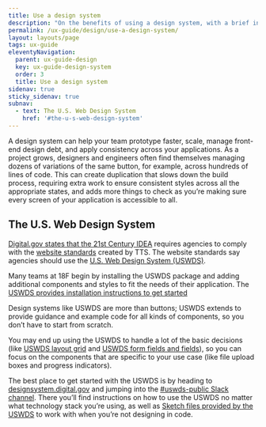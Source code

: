 ```yaml
---
title: Use a design system
description: "On the benefits of using a design system, with a brief introduction to the U.S. Web Design System."
permalink: /ux-guide/design/use-a-design-system/
layout: layouts/page
tags: ux-guide
eleventyNavigation: 
  parent: ux-guide-design
  key: ux-guide-design-system
  order: 3
  title: Use a design system
sidenav: true
sticky_sidenav: true
subnav:
  - text: The U.S. Web Design System
    href: '#the-u-s-web-design-system'
---
```


A design system can help your team prototype faster, scale, manage front-end design debt, and apply consistency across your applications. As a project grows, designers and engineers often find themselves managing dozens of variations of the same button, for example, across hundreds of lines of code. This can create duplication that slows down the build process, requiring extra work to ensure consistent styles across all the appropriate states, and adds more things to check as you’re making sure every screen of your application is accessible to all.


## The U.S. Web Design System

[Digital.gov states that the 21st Century IDEA](https://digital.gov/resources/21st-century-integrated-digital-experience-act/) requires agencies to comply with the [website standards](https://designsystem.digital.gov/website-standards/) created by TTS. The website standards say agencies should use the [U.S. Web Design System (USWDS)](https://designsystem.digital.gov).

Many teams at 18F begin by installing the USWDS package and adding additional components and styles to fit the needs of their application. The [USWDS provides installation instructions to get started](https://designsystem.digital.gov/documentation/developers/)

Design systems like USWDS are more than buttons; USWDS extends to provide guidance and example code for all kinds of components, so you don’t have to start from scratch.

You may end up using the USWDS to handle a lot of the basic decisions (like [USWDS layout grid](https://designsystem.digital.gov/utilities/layout-grid/) and [USWDS form fields and fields](https://designsystem.digital.gov/components/form-controls/)), so you can focus on the components that are specific to your use case (like file upload boxes and progress indicators).

The best place to get started with the USWDS is by heading to [designsystem.digital.gov](https://designsystem.digital.gov) and jumping into the [#uswds-public Slack channel](https://gsa-tts.slack.com/app_redirect?channel=uswds-public). There you’ll find instructions on how to use the USWDS no matter what technology stack you’re using, as well as [Sketch files provided by the USWDS](https://designsystem.digital.gov/documentation/designers/) to work with when you’re not designing in code.
